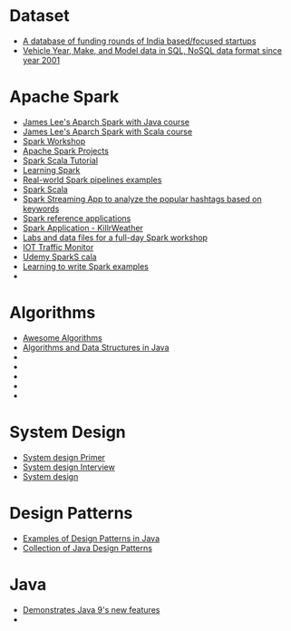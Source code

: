 # Dataset
- [ A database of funding rounds of India based/focused startups ](https://github.com/javadroider/india_funding_rounds)
- [ Vehicle Year, Make, and Model data in SQL, NoSQL data format since year 2001 ](https://github.com/javadroider/vehicle-make-model-data)

# Apache Spark
- [ James Lee's Aparch Spark with Java course ](https://github.com/javadroider/sparkTutorial)
- [ James Lee's Aparch Spark with Scala course ](https://github.com/javadroider/scala-spark-tutorial)
- [ Spark Workshop ](https://github.com/javadroider/spark-workshop-1)
- [ Apache Spark Projects ](https://github.com/javadroider/Apache-Spark-Projects)
- [ Spark Scala Tutorial ](https://github.com/javadroider/spark-scala-tutorial)
- [ Learning Spark ](https://github.com/javadroider/learning-spark)
- [ Real-world Spark pipelines examples ](https://github.com/javadroider/learn-by-examples)
- [ Spark Scala ](https://github.com/javadroider/scala-spark-4)
- [ Spark Streaming App to analyze the popular hashtags based on keywords ](https://github.com/javadroider/SparkTwitterStreamAnalysis)
- [ Spark reference applications ](https://github.com/javadroider/reference-apps)
- [ Spark Application - KillrWeather ](https://github.com/javadroider/killrweather)
- [ Labs and data files for a full-day Spark workshop ](https://github.com/javadroider/spark-workshop)
- [ IOT Traffic Monitor ](https://github.com/javadroider/iot-traffic-monitor)
- [ Udemy SparkS cala ](https://github.com/javadroider/UdemySparkScala)
- [ Learning to write Spark examples ](https://github.com/javadroider/learning-spark-1)
- [  ]()

# Algorithms
- [ Awesome Algorithms ](https://github.com/javadroider/awesome-algorithms)
- [ Algorithms and Data Structures in Java ](https://github.com/javadroider/Algorithms-and-Data-Structures-in-Java)
- [  ]()
- [  ]()
- [  ]()
- [  ]()
- [  ]()


# System Design

- [ System design Primer ](https://github.com/javadroider/system-design-primer)
- [ System design Interview ](https://github.com/javadroider/system-design-interview)
- [ System design ](https://github.com/javadroider/system_design)

# Design Patterns
- [ Examples of Design Patterns in Java ](https://github.com/javadroider/DesignPatterns)
- [ Collection of Java Design Patterns ](https://github.com/javadroider/java-design-patterns)

# Java
- [ Demonstrates Java 9's new features ](https://github.com/javadroider/demo-java-9)
- [  ]()

 
